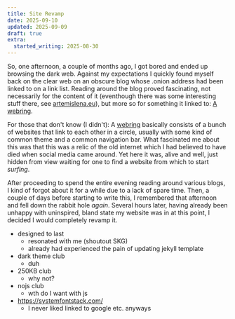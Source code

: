 ```yaml
---
title: Site Revamp
date: 2025-09-10
updated: 2025-09-09
draft: true
extra:
  started_writing: 2025-08-30
---
```


So, one afternoon, a couple of months ago, I got bored and ended up browsing the dark web.
Against my expectations I quickly found myself back on the clear web on an obscure blog whose .onion address had been linked to on a link list.
Reading around the blog proved fascinating, not necessarily for the content of it (eventhough there was some interesting stuff there, see [artemislena.eu](https://artemislena.eu/)), but more so for something it linked to: <u>A webring</u>.

For those that don't know (I didn't): A [webring](https://wikipedia.org/wiki/webring) basically consists of a bunch of websites that link to each other in a circle, usually with some kind of common theme and a common navigation bar.
What fascinated me about this was that this was a relic of the old internet which I had believed to have died when social media came around.
Yet here it was, alive and well, just hidden from view waiting for one to find a website from which to start *surfing*.

After proceeding to spend the entire evening reading around various blogs, I kind of forgot about it for a while due to a lack of spare time.
Then, a couple of days before starting to write this, I remembered that afternoon and fell down the rabbit hole *again*.
Several hours later, having already been unhappy with uninspired, bland state my website was in at this point, I decided I would completely revamp it.

- designed to last
  - resonated with me (shoutout SKG)
  - already had experienced the pain of updating jekyll template
- dark theme club
  - duh
- 250KB club
  - why not?
- nojs club
  - wth do I want with js
- https://systemfontstack.com/
  - I never liked linked to google etc. anyways
